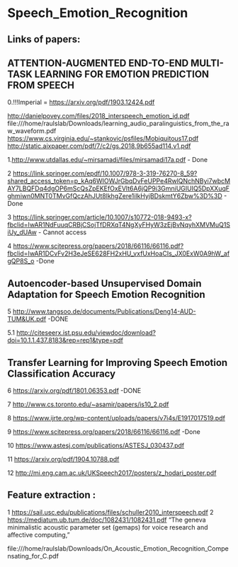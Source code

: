 # Speech_Emotion_Recognition

Links of papers:
--
ATTENTION-AUGMENTED END-TO-END MULTI-TASK LEARNING FOR EMOTION PREDICTION FROM SPEECH
-
0.!!!Imperial = https://arxiv.org/pdf/1903.12424.pdf 

http://danielpovey.com/files/2018_interspeech_emotion_id.pdf
file:///home/raulslab/Downloads/learning_audio_paralinguistics_from_the_raw_waveform.pdf
https://www.cs.virginia.edu/~stankovic/psfiles/Mobiquitous17.pdf
http://static.aixpaper.com/pdf/7/c2/gs.2018.9b655ad114.v1.pdf

1.http://www.utdallas.edu/~mirsamadi/files/mirsamadi17a.pdf - Done

2 https://link.springer.com/epdf/10.1007/978-3-319-76270-8_59?shared_access_token=p_kAq6WIOWJrGbqDvFeUPPe4RwlQNchNByi7wbcMAY7LBQFDq4dgOP6mScQsZpEKEfOxEVlt6A6jQP9i3GmniUGIUIQ5DpXXuqFghmiwn0MNT0TMvGfQczAhJUt8lkhgZere1ilkHyjBDskmtY6Zbw%3D%3D - Done

3 https://link.springer.com/article/10.1007/s10772-018-9493-x?fbclid=IwAR1NdFuuqCRBjCSojTfDRXqT4NgXyFHyW3zEjBvNqyhXMVMuQ1SiUy_dUAw - Cannot access

4 https://www.scitepress.org/papers/2018/66116/66116.pdf?fbclid=IwAR1DCvFv2H3eJeSE628FH2xHU_vxfUxHoaCIs_JX0ExW0A9hW_afgQP8S_o -Done

Autoencoder-based Unsupervised Domain Adaptation for Speech Emotion Recognition
-
5 http://www.tangsoo.de/documents/Publications/Deng14-AUD-TUM&UK.pdf -DONE

5.1 http://citeseerx.ist.psu.edu/viewdoc/download?doi=10.1.1.437.8183&rep=rep1&type=pdf

Transfer Learning for Improving Speech Emotion Classification Accuracy
-
6 https://arxiv.org/pdf/1801.06353.pdf -DONE

7 http://www.cs.toronto.edu/~asamir/papers/is10_2.pdf

8 https://www.ijrte.org/wp-content/uploads/papers/v7i4s/E1917017519.pdf

9 https://www.scitepress.org/papers/2018/66116/66116.pdf -Done

10 https://www.astesj.com/publications/ASTESJ_030437.pdf

11 https://arxiv.org/pdf/1904.10788.pdf

12 http://mi.eng.cam.ac.uk/UKSpeech2017/posters/z_hodari_poster.pdf

Feature extraction :
--
1 https://sail.usc.edu/publications/files/schuller2010_interspeech.pdf
2 https://mediatum.ub.tum.de/doc/1082431/1082431.pdf
“The geneva minimalistic acoustic parameter set (gemaps)
for voice research and affective computing,”


file:///home/raulslab/Downloads/On_Acoustic_Emotion_Recognition_Compensating_for_C.pdf
